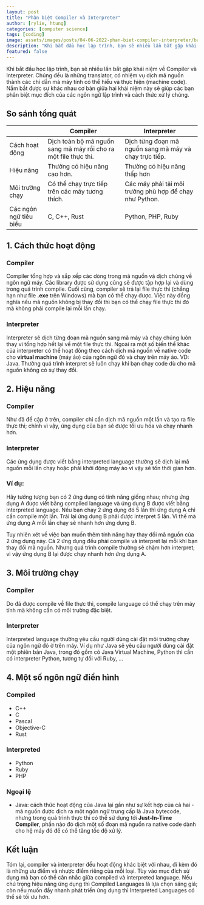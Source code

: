 ```yaml
---
layout: post
title: "Phân biệt Compiler và Interpreter"
author: [rylie, htung]
categories: [computer science]
tags: [coding]
image: assets/images/posts/04-06-2022-phan-biet-compiler-interpreter/banner.png
description: "Khi bắt đầu học lập trình, bạn sẽ nhiều lần bắt gặp khái niệm về Compiler và Interpreter. Chúng đều là những translator, có nhiệm vụ dịch mã nguồn thành các chỉ dẫn mà máy tính có thể hiểu và thực hiện (machine code). Nắm bắt được sự khác nhau cơ bản giữa hai khái niệm này sẽ giúp các bạn phân biệt mục đích của các ngôn ngữ lập trình và cách thức xử lý chúng."
featured: false
---
```

Khi bắt đầu học lập trình, bạn sẽ nhiều lần bắt gặp khái niệm về Compiler và Interpreter. Chúng đều là những translator, có nhiệm vụ dịch mã nguồn thành các chỉ dẫn mà máy tính có thể hiểu và thực hiện (machine code). Nắm bắt được sự khác nhau cơ bản giữa hai khái niệm này sẽ giúp các bạn phân biệt mục đích của các ngôn ngữ lập trình và cách thức xử lý chúng.


## So sánh tổng quát

|  | Compiler | Interpreter |
| --- | --- | --- |
| Cách hoạt động | Dịch toàn bộ mã nguồn sang mã máy rồi cho ra một file thực thi. | Dịch từng đoạn mã nguồn sang mã máy và chạy trực tiếp. |
| Hiệu năng | Thường có hiệu năng cao hơn. | Thường có hiệu năng thấp hơn |
| Môi trường chạy | Có thể chạy trực tiếp trên các máy tương thích. | Các máy phải tải môi trường phù hợp để chạy như Python. |
| Các ngôn ngữ tiêu biểu | C, C++, Rust | Python, PHP, Ruby |

## 1. Cách thức hoạt động

### Compiler

Compiler tổng hợp và sắp xếp các dòng trong mã nguồn và dịch chúng về ngôn ngữ máy. Các library được sử dụng cũng sẽ được tập hợp lại và dùng trong quá trình compile. Cuối cùng, compiler sẽ trả lại file thực thi (chẳng hạn như file **.exe** trên Windows) mà bạn có thể chạy được. Việc này đồng nghĩa nếu mã nguồn không bị thay đổi thì bạn có thể chạy file thực thi đó mà không phải compile lại mỗi lần chạy.

### Interpreter

Interpreter sẽ dịch từng đoạn mã nguồn sang mã máy và chạy chúng luôn thay vì tổng hợp hết lại về một file thực thi. Ngoài ra một số biến thể khác của interpreter có thể hoạt đông theo cách dịch mã nguồn về native code cho **virtual machine** (máy ảo) của ngôn ngữ đó và chạy trên máy ảo. VD: Java. Thường quá trình interpret sẽ luôn chạy khi bạn chạy code dù cho mã nguồn không có sự thay đổi.

## 2. Hiệu năng

### Compiler

Như đã đề cập ở trên, compiler chỉ cần dịch mã nguồn một lần và tạo ra file thực thi; chính vì vậy, ứng dụng của bạn sẽ được tối ưu hóa và chạy nhanh hơn.

### Interpreter

Các ứng dụng được viết bằng interpreted language thường sẽ dịch lại mã nguồn mỗi lần chạy hoặc phải khởi động máy ảo vì vậy sẽ tốn thời gian hơn.

### Ví dụ:

Hãy tưởng tượng bạn có 2 ứng dụng có tính năng giống nhau; nhưng ứng dụng A được viết bằng compiled language và ứng dụng B được viết bằng interpreted language. Nếu bạn chạy 2 ứng dụng đó 5 lần thì ứng dụng A chỉ cần compile một lần. Trái lại ứng dụng B phải được interpret 5 lần. Vì thế mà ứng dụng A mỗi lần chạy sẽ nhanh hơn ứng dụng B.

Tuy nhiên xét về việc bạn muốn thêm tính năng hay thay đổi mã nguồn của 2 ứng dụng này. Cả 2 ứng dụng đều phải compile và interpret lại mỗi khi bạn thay đổi mã nguồn. Nhưng quá trình compile thường sẽ chậm hơn interpret; vì vậy ứng dụng B lại được chạy nhanh hơn ứng dụng A. 

## 3. Môi trường chạy

### Compiler

Do đã được compile về file thực thi, compile language có thể chạy trên máy tính mà không cần có môi trường đặc biệt.

### Interpreter

Interpreted language thường yêu cầu người dùng cài đặt môi trường chạy của ngôn ngữ đó ở trên máy. Ví dụ như Java sẽ yêu cầu người dùng cài đặt một phiên bản Java, trong đó gồm có Java Virtual Machine, Python thì cần có interpreter Python, tương tự đối với Ruby, ...

## 4. Một số ngôn ngữ điển hình

### Compiled

- C++
- C
- Pascal
- Objective-C
- Rust

### Interpreted

- Python
- Ruby
- PHP

### Ngoại lệ

- Java: cách thức hoạt động của Java lại gần như sự kết hợp của cả hai - mã nguồn được dịch ra một ngôn ngữ trung cấp là Java bytecode, nhưng trong quá trình thực thi có thể sử dụng tới **Just-In-Time Compiler**, phần nào đó dịch một số đoạn mã nguồn ra native code dành cho hệ máy đó để có thể tăng tốc độ xử lý.

## Kết luận

Tóm lại, compiler và interpreter đều hoạt động khác biệt với nhau, đi kèm đó là những ưu điểm và nhược điểm riêng của mỗi loại. Tùy vào mục đích sử dụng mà bạn có thể cân nhắc giữa compiled và interpreted language. Nếu chú trọng hiệu năng ứng dụng thì Compiled Languages là lựa chọn sáng giá; còn nếu muốn đẩy nhanh phát triển ứng dụng thì Interpreted Languages có thể sẽ tối ưu hơn.
